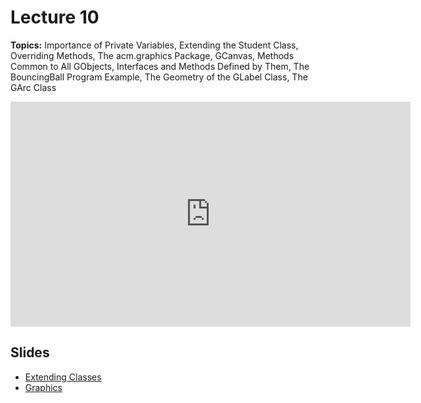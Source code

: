 # Lecture 10

**Topics:** Importance of Private Variables, Extending the Student Class, Overriding Methods, The acm.graphics Package, GCanvas, Methods Common to All GObjects, Interfaces and Methods Defined by Them, The BouncingBall Program Example, The Geometry of the GLabel Class, The GArc Class

<iframe width="640" height="360" src="http://www.youtube.com/embed/YpZCKVG4s5k?feature=player_detailpage" frameborder="0" allowfullscreen></iframe>

## Slides

* [Extending Classes](/public/course/handouts/ExtendingClasses.pdf)
* [Graphics](/public/course/handouts/Graphics.pdf)
